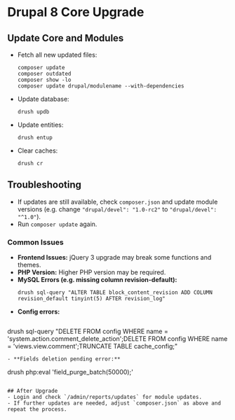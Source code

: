# Drupal 8 Core Upgrade

## Update Core and Modules
- Fetch all new updated files:
  ```
  composer update
  composer outdated
  composer show -lo
  composer update drupal/modulename --with-dependencies
  ```
- Update database:
  ```
  drush updb
  ```
- Update entities:
  ```
  drush entup
  ```
- Clear caches:
  ```
  drush cr
  ```

## Troubleshooting
- If updates are still available, check `composer.json` and update module versions (e.g. change `"drupal/devel": "1.0-rc2"` to `"drupal/devel": "^1.0"`).
- Run `composer update` again.

### Common Issues
- **Frontend Issues:** jQuery 3 upgrade may break some functions and themes.
- **PHP Version:** Higher PHP version may be required.
- **MySQL Errors (e.g. missing column revision-default):**
  ```
  drush sql-query "ALTER TABLE block_content_revision ADD COLUMN revision_default tinyint(5) AFTER revision_log"
  ```
- **Config errors:**
  ```
drush sql-query "DELETE FROM config WHERE name = 'system.action.comment_delete_action';DELETE FROM config WHERE name = 'views.view.comment';TRUNCATE TABLE cache_config;"
  ```
- **Fields deletion pending error:**
  ```
drush php:eval 'field_purge_batch(50000);'
  ```

## After Upgrade
- Login and check `/admin/reports/updates` for module updates.
- If further updates are needed, adjust `composer.json` as above and repeat the process.
